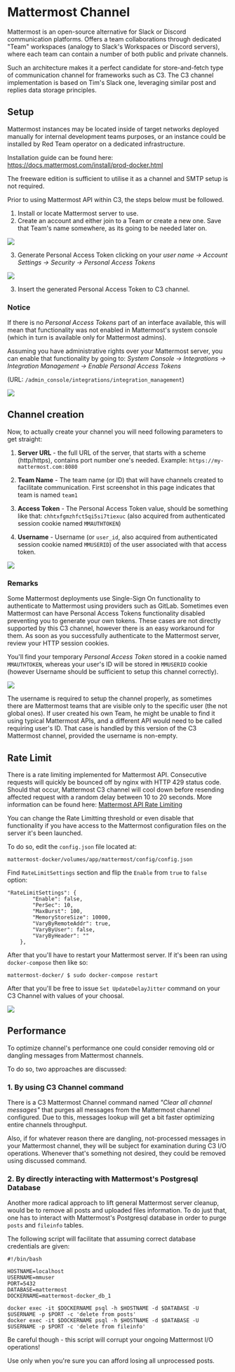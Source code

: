 # Mattermost Channel

Mattermost is an open-source alternative for Slack or Discord communication platforms. 
Offers a team collaborations through dedicated "Team" workspaces (analogy to Slack's Workspaces or Discord servers), where each team can contain a number of both public and private channels. 

Such an architecture makes it a perfect candidate for store-and-fetch type of communication channel for frameworks such as C3. The C3 channel implementation is based on Tim's Slack one, leveraging similar post and replies data storage principles.


## Setup

Mattermost instances may be located inside of target networks deployed manually for internal development teams purposes, or an instance could be installed by Red Team operator on a dedicated infrastructure.

Installation guide can be found here:
https://docs.mattermost.com/install/prod-docker.html

The freeware edition is sufficient to utilise it as a channel and SMTP setup is not required.

Prior to using Mattermost API within C3, the steps below must be followed.
1. Install or locate Mattermost server to use.
2. Create an account and either join to a Team or create a new one. Save that Team's name somewhere, as its going to be needed later on.

![](MattermostImages/1.png)

3. Generate Personal Access Token clicking on your _user name -> Account Settings -> Security -> Personal Access Tokens_

![](MattermostImages/2.png)

3. Insert the generated Personal Access Token to C3 channel.

### Notice

If there is no _Personal Access Tokens_ part of an interface available, this will mean that functionality was not enabled in Mattermost's system console (which in turn is available only for Mattermost admins). 

Assuming you have administrative rights over your Mattermost server, you can enable that functionality by going to:
_System Console -> Integrations -> Integration Management -> Enable Personal Access Tokens_

(URL: `/admin_console/integrations/integration_management`)

![](MattermostImages/3.png)


## Channel creation

Now, to actually create your channel you will need following parameters to get straight:

1. **Server URL** - the full URL of the server, that starts with a scheme (http/https), contains port number one's needed. Example: `https://my-mattermost.com:8080`

2. **Team Name** - The team name (or ID) that will have channels created to facilitate communication. First screenshot in this page indicates that team is named `team1`

3. **Access Token** - The Personal Access Token value, should be something like that: `chhtxfgmzhfct5qi5si7tiexuc` (also acquired from authenticated session cookie named `MMAUTHTOKEN`)

4. **Username** - Username (or `user_id`, also acquired from authenticated session cookie named `MMUSERID`) of the user associated with that access token.

![](MattermostImages/4.png)


### Remarks

Some Mattermost deployments use Single-Sign On functionality to authenticate to Mattermost using providers such as GitLab. Sometimes even Mattermost can have Personal Access Tokens functionality disabled preventing you to generate your own tokens. These cases are not directly supported by this C3 channel, however there is an easy workaround for them. As soon as you successfully authenticate to the Mattermost server, review your HTTP session cookies.

You'll find your temporary _Personal Access Token_ stored in a cookie named `MMAUTHTOKEN`, whereas your user's ID will be stored in `MMUSERID` cookie (however Username should be sufficient to setup this channel correctly).

![](MattermostImages/6.png)

The username is required to setup the channel properly, as sometimes there are Mattermost teams that are visible only to the specific user (the not global ones). If user created his own Team, he might be unable to find it using typical Mattermost APIs, and a different API would need to be called requiring user's ID. That case is handled by this version of the C3 Mattermost channel, provided the username is non-empty.


## Rate Limit

There is a rate limiting implemented for Mattermost API. Consecutive requests will quickly be bounced off by nginx with HTTP 429 status code. Should that occur, Mattermost C3 channel will cool down before resending affected request with a random delay between 10 to 20 seconds. More information can be found here: [Mattermost API Rate Limiting](https://api.mattermost.com/#tag/rate-limiting)

You can change the Rate Limitting threshold or even disable that functionality if you have access to the Mattermost configuration files on the server it's been launched. 

To do so, edit the `config.json` file located at:

```
mattermost-docker/volumes/app/mattermost/config/config.json
```

Find `RateLimitSettings` section and flip the `Enable` from `true` to `false` option:

```
"RateLimitSettings": {
		"Enable": false,
		"PerSec": 10,
		"MaxBurst": 100,
		"MemoryStoreSize": 10000,
		"VaryByRemoteAddr": true,
		"VaryByUser": false,
		"VaryByHeader": ""
	},
```

After that you'll have to restart your Mattermost server. If it's been ran using `docker-compose` then like so:

```
mattermost-docker/ $ sudo docker-compose restart
```

After that you'll be free to issue `Set UpdateDelayJitter` command on your C3 Channel with values of your choosal.

![](MattermostImages/5.png)


## Performance

To optimize channel's performance one could consider removing old or dangling messages from Mattermost channels.

To do so, two approaches are discussed:

### 1. By using C3 Channel command

There is a C3 Mattermost Channel command named _"Clear all channel messages"_ that purges all messages from the Mattermost channel configured.
Due to this, messages lookup will get a bit faster optimizing entire channels throughput. 

Also, if for whatever reason there are dangling, not-processed messages in your Mattermost channel, they will be subject for examination during C3 I/O operations.
Whenever that's something not desired, they could be removed using discussed command.


### 2. By directly interacting with Mattermost's Postgresql Database

Another more radical approach to lift general Mattermost server cleanup, would be to remove all posts and uploaded files information.
To do just that, one has to interact with Mattermost's Postgresql database in order to purge `posts` and `fileinfo` tables.

The following script will facilitate that assuming correct database credentials are given:

```
#!/bin/bash

HOSTNAME=localhost
USERNAME=mmuser
PORT=5432
DATABASE=mattermost
DOCKERNAME=mattermost-docker_db_1

docker exec -it $DOCKERNAME psql -h $HOSTNAME -d $DATABASE -U $USERNAME -p $PORT -c 'delete from posts'
docker exec -it $DOCKERNAME psql -h $HOSTNAME -d $DATABASE -U $USERNAME -p $PORT -c 'delete from fileinfo'
```

Be careful though - this script will corrupt your ongoing Mattermost I/O operations!

Use only when you're sure you can afford losing all unprocessed posts.